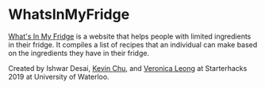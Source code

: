 # WhatsInMyFridge
[What's In My Fridge](https://ishwar88.github.io/WhatsInMyFridge/index.html) is a website that helps people with limited ingredients in their fridge. It compiles a list of recipes that an individual can make based on the ingredients they have in their fridge. 

Created by Ishwar Desai, [Kevin Chu](github.com/kevincdchu), and [Veronica Leong](https://www.linkedin.com/in/veronica-leong-b40580171/) at Starterhacks 2019 at University of Waterloo.
